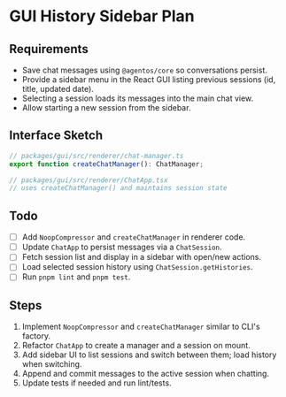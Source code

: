 # GUI History Sidebar Plan

## Requirements

- Save chat messages using `@agentos/core` so conversations persist.
- Provide a sidebar menu in the React GUI listing previous sessions (id, title, updated date).
- Selecting a session loads its messages into the main chat view.
- Allow starting a new session from the sidebar.

## Interface Sketch

```ts
// packages/gui/src/renderer/chat-manager.ts
export function createChatManager(): ChatManager;

// packages/gui/src/renderer/ChatApp.tsx
// uses createChatManager() and maintains session state
```

## Todo

- [ ] Add `NoopCompressor` and `createChatManager` in renderer code.
- [ ] Update `ChatApp` to persist messages via a `ChatSession`.
- [ ] Fetch session list and display in a sidebar with open/new actions.
- [ ] Load selected session history using `ChatSession.getHistories`.
- [ ] Run `pnpm lint` and `pnpm test`.

## Steps

1. Implement `NoopCompressor` and `createChatManager` similar to CLI's factory.
2. Refactor `ChatApp` to create a manager and a session on mount.
3. Add sidebar UI to list sessions and switch between them; load history when switching.
4. Append and commit messages to the active session when chatting.
5. Update tests if needed and run lint/tests.
